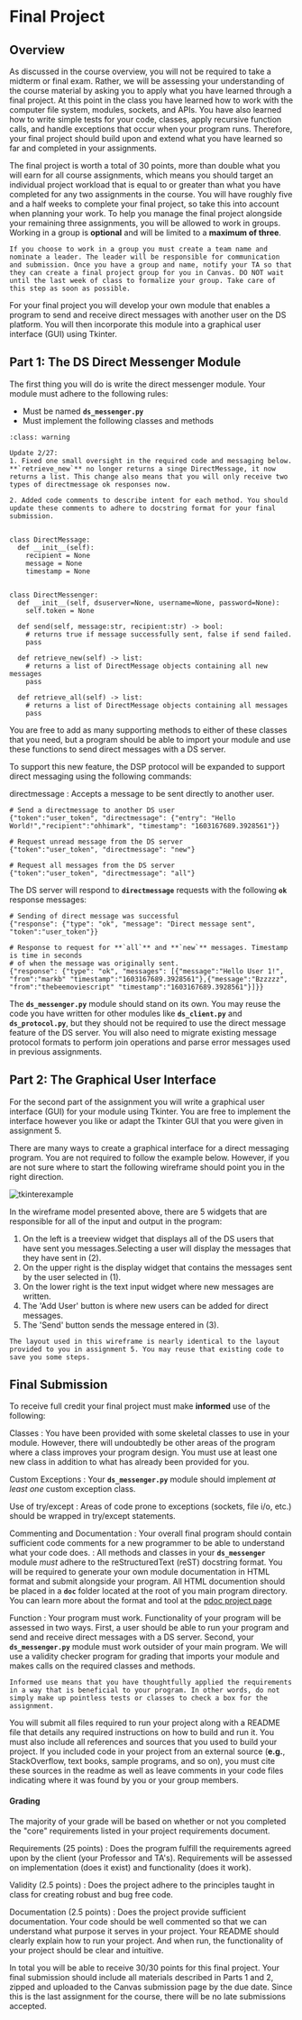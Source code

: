 Final Project
============================

## Overview

As discussed in the course overview, you will not be required to take a midterm or final exam. Rather, we will be assessing your understanding of the course material by asking you to apply what you have learned through a final project. At this point in the class you have learned how to work with the computer file system, modules, sockets, and APIs. You have also learned how to write simple tests for your code, classes, apply recursive function calls, and handle exceptions that occur when your program runs. Therefore, your final project should build upon and extend what you have learned so far and completed in your assignments.

The final project is worth a total of 30 points, more than double what you will earn for all course assignments, which means you should target an individual project workload that is equal to or greater than what you have completed for any two assignments in the course. You will have roughly five and a half weeks to complete your final project, so take this into account when planning your work. To help you manage the final project alongside your remaining three assignments, you will be allowed to work in groups. Working in a group is __optional__ and will be limited to a __maximum of three__. 

```{note}
If you choose to work in a group you must create a team name and nominate a leader. The leader will be responsible for communication and submission. Once you have a group and name, notify your TA so that they can create a final project group for you in Canvas. DO NOT wait until the last week of class to formalize your group. Take care of this step as soon as possible.
```

For your final project you will develop your own module that enables a program to send and receive direct messages with another user on the DS platform. You will then incorporate this module into a graphical user interface (GUI) using Tkinter.

## Part 1: The DS Direct Messenger Module

The first thing you will do is write the direct messenger module. Your module must adhere to the following rules:

* Must be named **`ds_messenger.py`**
* Must implement the following classes and methods

```{admonition} Direct Messenger Module Update
:class: warning

Update 2/27: 
1. Fixed one small oversight in the required code and messaging below. **`retrieve_new`** no longer returns a singe DirectMessage, it now returns a list. This change also means that you will only receive two types of directmessage ok responses now.

2. Added code comments to describe intent for each method. You should update these comments to adhere to docstring format for your final submission.

```

```ipython3

class DirectMessage:
  def __init__(self):
    recipient = None
    message = None
    timestamp = None


class DirectMessenger:
  def __init__(self, dsuserver=None, username=None, password=None):
    self.token = None
		
  def send(self, message:str, recipient:str) -> bool:
    # returns true if message successfully sent, false if send failed.
    pass
		
  def retrieve_new(self) -> list:
    # returns a list of DirectMessage objects containing all new messages
    pass
 
  def retrieve_all(self) -> list:
    # returns a list of DirectMessage objects containing all messages
    pass

```

You are free to add as many supporting methods to either of these classes that you need, but a program should be able to import your module and use these functions to send direct messages with a DS server.

To support this new feature, the DSP protocol will be expanded to support direct messaging using the following commands:

directmessage
: Accepts a message to be sent directly to another user. 

```ipython3
# Send a directmessage to another DS user
{"token":"user_token", "directmessage": {"entry": "Hello World!","recipient":"ohhimark", "timestamp": "1603167689.3928561"}}

# Request unread message from the DS server
{"token":"user_token", "directmessage": "new"}

# Request all messages from the DS server
{"token":"user_token", "directmessage": "all"}
```

The DS server will respond to **`directmessage`** requests with the following **`ok`** response messages:

```ipython3
# Sending of direct message was successful
{"response": {"type": "ok", "message": "Direct message sent", "token":"user_token"}}

# Response to request for **`all`** and **`new`** messages. Timestamp is time in seconds 
# of when the message was originally sent.
{"response": {"type": "ok", "messages": [{"message":"Hello User 1!", "from":"markb" "timestamp":"1603167689.3928561"},{"message":"Bzzzzz", "from":"thebeemoviescript" "timestamp":"1603167689.3928561"}]}}
```

The **`ds_messenger.py`** module should stand on its own. You may reuse the code you have written for other modules like **`ds_client.py`** and **`ds_protocol.py`**, but they should not be required to use the direct message feature of the DS server. You will also need to migrate existing message protocol formats to perform join operations and parse error messages used in previous assignments.

## Part 2: The Graphical User Interface

For the second part of the assignment you will write a graphical user interface (GUI) for your module using Tkinter. You are free to implement the interface however you like or adapt the Tkinter GUI that you were given in assignment 5. 

There are many ways to create a graphical interface for a direct messaging program. You are not required to follow the example below. However, if you are not sure where to start the following wireframe should point you in the right direction.

![tkinterexample](resources/final_project_tk_example.png)			

In the wireframe model presented above, there are 5 widgets that are responsible for all of the input and output in the program:

1. On the left is a treeview widget that displays all of the DS users that have sent you messages.Selecting a user will display the messages that they have sent in (2).
2. On the upper right is the display widget that contains the messages sent by the user selected in (1).
3. On the lower right is the text input widget where new messages are written.
4. The 'Add User' button is where new users can be added for direct messages.
5. The 'Send' button sends the message entered in (3).

```{tip}
The layout used in this wireframe is nearly identical to the layout provided to you in assignment 5. You may reuse that existing code to save you some steps.
```

## Final Submission
To receive full credit your final project must make __informed__ use of the following:

Classes
: You have been provided with some skeletal classes to use in your module. However, there will undoubtedly be other areas of the program where a class improves your program design. You must use at least one new class in addition to what has already been provided for you.

Custom Exceptions
: Your **`ds_messenger.py`** module should implement _at least one_ custom exception class.

Use of try/except
: Areas of code prone to exceptions (sockets, file i/o, etc.) should be wrapped in try/except statements.

Commenting and Documentation 
: Your overall final program should contain sufficient code comments for a new programmer to be able to understand what your code does.
: All methods and classes in your **`ds_messenger`** module _must_ adhere to the reStructuredText (reST) docstring format. You will be required to generate your own module documentation in HTML format and submit alongside your program. All HTML documention should be placed in a **`doc`** folder located at the root of you main program directory. You can learn more about the format and tool at the [pdoc project page](https://pdoc3.github.io/pdoc/)

Function
: Your program must work. Functionality of your program will be assessed in two ways. First, a user should be able to run your program and send and receive direct messages with a DS server. Second, your **`ds_messenger.py`** module must work outsider of your main program. We will use a validity checker program for grading that imports your module and makes calls on the required classes and methods.

```{note}
Informed use means that you have thoughtfully applied the requirements in a way that is beneficial to your program. In other words, do not simply make up pointless tests or classes to check a box for the assignment.
```

You will submit all files required to run your project along with a README file that details any required instructions on how to build and run it. You must also include all references and sources that you used to build your project. If you included code in your project from an external source (__e.g.__, StackOverflow, text books, sample programs, and so on), you must cite these sources in the readme as well as leave comments in your code files indicating where it was found by you or your group members.

#### Grading

The majority of your grade will be based on whether or not you completed the "core" requirements listed in your project requirements document.

Requirements (25 points)
: Does the program fulfill the requirements agreed upon by the client (your Professor and TA's). Requirements will be assessed on implementation (does it exist) and functionality (does it work).

Validity (2.5 points)
: Does the project adhere to the principles taught in class for creating robust and bug free code. 

Documentation (2.5 points)
: Does the project provide sufficient documentation. Your code should be well commented so that we can understand what purpose it serves in your project. Your README should clearly explain how to run your project. And when run, the functionality of your project should be clear and intuitive.

In total you will be able to receive 30/30 points for this final project. Your final submission should include all materials described in Parts 1 and 2, zipped and uploaded to the Canvas submission page by the due date. Since this is the last assignment for the course, there will be no late submissions accepted.


